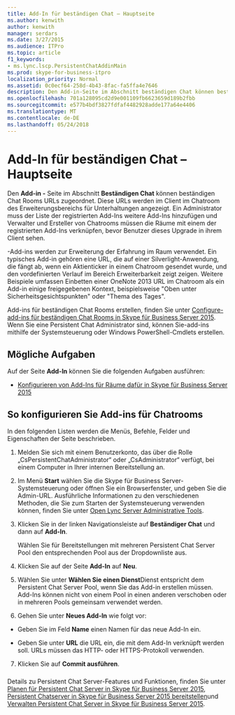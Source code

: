 ```yaml
---
title: Add-In für beständigen Chat – Hauptseite
ms.author: kenwith
author: kenwith
manager: serdars
ms.date: 3/27/2015
ms.audience: ITPro
ms.topic: article
f1_keywords:
- ms.lync.lscp.PersistentChatAddinMain
ms.prod: skype-for-business-itpro
localization_priority: Normal
ms.assetid: 0c0ecf64-258d-4b43-8fac-fa5ffa4e7646
description: Den Add-in-Seite im Abschnitt beständigen Chat können beständigen Chat Rooms URLs zugeordnet. Diese URLs werden im Client im Chatroom des Erweiterungsbereichs für Unterhaltungen angezeigt. Ein Administrator muss der Liste der registrierten Add-Ins weitere Add-Ins hinzufügen und Verwalter und Ersteller von Chatrooms müssen die Räume mit einem der registrierten Add-Ins verknüpfen, bevor Benutzer dieses Upgrade in ihrem Client sehen.
ms.openlocfilehash: 701a128095cd2d9e001109fb6623659d189b2fbb
ms.sourcegitcommit: e577b4bdf3827fdfaf4482928adde177a64e4406
ms.translationtype: MT
ms.contentlocale: de-DE
ms.lasthandoff: 05/24/2018
---
```

# <a name="persistent-chat-add-in-main-page"></a>Add-In für beständigen Chat – Hauptseite
 
Den **Add-in -** Seite im Abschnitt **Beständigen Chat** können beständigen Chat Rooms URLs zugeordnet. Diese URLs werden im Client im Chatroom des Erweiterungsbereichs für Unterhaltungen angezeigt. Ein Administrator muss der Liste der registrierten Add-Ins weitere Add-Ins hinzufügen und Verwalter und Ersteller von Chatrooms müssen die Räume mit einem der registrierten Add-Ins verknüpfen, bevor Benutzer dieses Upgrade in ihrem Client sehen.
  
-Add-ins werden zur Erweiterung der Erfahrung im Raum verwendet. Ein typisches Add-in gehören eine URL, die auf einer Silverlight-Anwendung, die fängt ab, wenn ein Aktienticker in einem Chatroom gesendet wurde, und den vordefinierten Verlauf im Bereich Erweiterbarkeit zeigt zeigen. Weitere Beispiele umfassen Einbetten einer OneNote 2013 URL im Chatroom als ein Add-in einige freigegebenen Kontext, beispielsweise "Oben unter Sicherheitsgesichtspunkten" oder "Thema des Tages".
  
Add-ins für beständigen Chat Rooms erstellen, finden Sie unter [Configure-add-ins für beständigen Chat Rooms in Skype für Business Server 2015](../../manage/persistent-chat/configure-add-ins.md). Wenn Sie eine Persistent Chat Administrator sind, können Sie-add-ins mithilfe der Systemsteuerung oder Windows PowerShell-Cmdlets erstellen.
  
## <a name="tasks-you-can-perform"></a>Mögliche Aufgaben

Auf der Seite **Add-In** können Sie die folgenden Aufgaben ausführen:
  
- [Konfigurieren von Add-Ins für Räume dafür in Skype für Business Server 2015](../../manage/persistent-chat/configure-add-ins.md)
    
## <a name="to-configure-add-ins-for-chat-rooms"></a>So konfigurieren Sie Add-ins für Chatrooms

In den folgenden Listen werden die Menüs, Befehle, Felder und Eigenschaften der Seite beschrieben.
  
1. Melden Sie sich mit einem Benutzerkonto, das über die Rolle „CsPersistentChatAdministrator“ oder „CsAdministrator“ verfügt, bei einem Computer in Ihrer internen Bereitstellung an.
    
2. Im Menü **Start** wählen Sie die Skype für Business Server-Systemsteuerung oder öffnen Sie ein Browserfenster, und geben Sie die Admin-URL. Ausführliche Informationen zu den verschiedenen Methoden, die Sie zum Starten der Systemsteuerung verwenden können, finden Sie unter [Open Lync Server Administrative Tools](http://technet.microsoft.com/library/8c58de94-9e0a-4368-9e14-9afcaa1142d0.aspx).
    
3. Klicken Sie in der linken Navigationsleiste auf **Beständiger Chat** und dann auf **Add-In**.
    
    Wählen Sie für Bereitstellungen mit mehreren Persistent Chat Server Pool den entsprechenden Pool aus der Dropdownliste aus.
    
4. Klicken Sie auf der Seite **Add-In** auf **Neu**.
    
5. Wählen Sie unter **Wählen Sie einen Dienst**Dienst entspricht dem Persistent Chat Server Pool, wenn Sie das Add-in erstellen müssen. Add-Ins können nicht von einem Pool in einen anderen verschoben oder in mehreren Pools gemeinsam verwendet werden.
    
6. Gehen Sie unter **Neues Add-In** wie folgt vor:
    
  - Geben Sie im Feld **Name** einen Namen für das neue Add-In ein.
    
  - Geben Sie unter **URL** die URL ein, die mit dem Add-In verknüpft werden soll. URLs müssen das HTTP- oder HTTPS-Protokoll verwenden.
    
7. Klicken Sie auf **Commit ausführen**.
    
### 

Details zu Persistent Chat Server-Features und Funktionen, finden Sie unter [Planen für Persistent Chat Server in Skype für Business Server 2015](../../plan-your-deployment/persistent-chat-server/persistent-chat-server.md), [Persistent Chatserver in Skype für Business Server 2015 bereitstellen](../../deploy/deploy-persistent-chat-server/deploy-persistent-chat-server.md)und [Verwalten Persistent Chat Server in Skype für Business Server 2015](../../manage/persistent-chat/persistent-chat.md).
  

